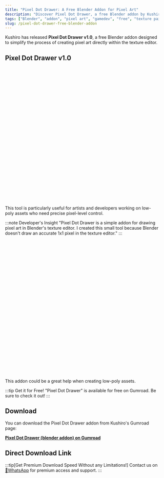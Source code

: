 ```yaml
---
title: "Pixel Dot Drawer: A Free Blender Addon for Pixel Art"
description: "Discover Pixel Dot Drawer, a free Blender addon by Kushiro that makes it easy to draw pixel art in the texture editor."
tags: ["Blender", "addon", "pixel art", "gamedev", "free", "texture painting", "Kushiro", "Pixel Dot Drawer"]
slug: /pixel-dot-drawer-free-blender-addon
---
```


Kushiro has released **Pixel Dot Drawer v1.0**, a free Blender addon designed to simplify the process of creating pixel art directly within the texture editor.

## Pixel Dot Drawer v1.0

![Pixel Dot Drawer UI](data:image/svg+xml,%3Csvg%20xmlns='http://www.w3.org/2000/svg'%20viewBox='0%200%20879%20762'%3E%3C/svg%3E)

This tool is particularly useful for artists and developers working on low-poly assets who need precise pixel-level control.

:::note Developer's Insight
"Pixel Dot Drawer is a simple addon for drawing pixel art in Blender's texture editor. I created this small tool because Blender doesn't draw an accurate 1x1 pixel in the texture editor."
:::

![Pixel Dot Drawer Example](data:image/svg+xml,%3Csvg%20xmlns='http://www.w3.org/2000/svg'%20viewBox='0%200%20879%20762'%3E%3C/svg%3E)

This addon could be a great help when creating low-poly assets.

:::tip Get it for Free!
"Pixel Dot Drawer" is available for free on Gumroad. Be sure to check it out!
:::

## Download

You can download the Pixel Dot Drawer addon from Kushiro's Gumroad page:

[**Pixel Dot Drawer (blender addon) on Gumroad**](https://kushiro.gumroad.com/l/pixel_dot_drawer?a=351642995)

## Direct Download Link
:::tip[Get Premium Download Speed Without any Limitations!]
Contact us on [💬WhatsApp](https://wa.me/+8613237610083) for premium  access and support.
:::
